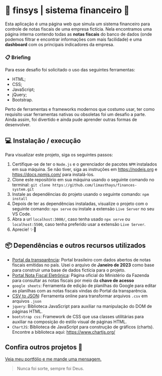 # 🌟 finsys | sistema financeiro 🌟

Esta aplicação é uma página web que simula um sistema financeiro para controle de notas fiscais de uma empresa fictícia. Nela encontramos uma página interna contendo todas as **notas fiscais** do banco de dados (onde podemos filtrar e encontrar informações com mais facilidade) e  uma **dashboard** com os principais indicadores da empresa.

### 📋 Briefing
Para esse desafio foi solicitado o uso das seguintes ferramentas:
- HTML;
- CSS;
- JavaScript;
- jQuery;
- Bootstrap.

Perto de ferramentas e frameworks modernos que costumo usar, ter como requisito usar ferramentas nativas ou obsoletas foi um desafio a parte. Ainda assim, foi divertido e ainda pude aprender outras formas de desenvolver.

## 💻 Instalação / execução

Para visualizar este projeto, siga os seguintes passos:

1. Certifique-se de ter o `Node.js` e o gerenciador de pacotes `NPM` instalados em sua máquina. 
Se não tiver, siga as instruções em https://nodejs.org e https://docs.npmjs.com/ para instalá-los.
2. Clone este repositório em sua máquina usando o seguinte comando no terminal:
`git clone https://github.com/limasthays/finances-system.git`
3. Instale as dependências do projeto usando o seguinte comando:
`npm install`
4. Depois de ter as dependências instaladas, visualize o projeto com o seguinte comando:
`npx serve` ou instale a extensão `Live Server` no seu VS Code.
5. Abra a url `localhost:3000/`, caso tenha usado `npx serve` ou `localhost:5500`, caso tenha preferido usar a extensão `Live Server`.
6. Aprecie! ✨💖

## 📦 Dependências e outros recursos utilizados
- [Portal da transparência](https://portaldatransparencia.gov.br/download-de-dados/notas-fiscais): Portal brasileiro com dados abertos de notas fiscais emitidas no país. Usei o arquivo de **Janeiro de 2023** como base para construir uma base de dados fictícia para o projeto.
- [Portal Nota Fiscal Eletrônica](https://www.nfe.fazenda.gov.br/portal/consultaRecaptcha.aspx): Página oficial do Ministério da Fazenda para consultar as notas fiscais por meio da **chave de acesso**
- `google sheets`: Ferramenta de edição de planilhas do Google para editar as planilhas com as notas fiscais vindas do Portal da transparência.
- [CSV to JSON](https://csvjson.com/csv2json): Ferramenta online para transformar arquivos `.csv` em arquivos `.json`
- `jquery`: Biblioteca JavaScript para auxiliar na manipulação do DOM de páginas HTML.
- `bootstrap css`: Framework de CSS que usa classes utilitárias para auxiliar na composição do estilo visual de páginas HTML.
- `ChartJS`: Biblioteca de JavaScript para construção de gráficos (charts). Encontre a biblioteca aqui: https://www.chartjs.org/

## Confira outros projetos 💖
[Veja meu portfólio e me mande uma mensagem.](https://limasthays.vercel.app/)

> Nunca foi sorte, sempre foi Deus.